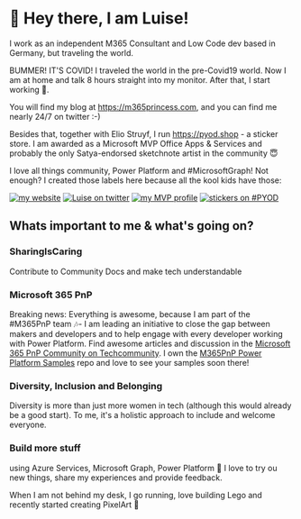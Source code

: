# 👋 Hey there, I am Luise!

I work as an independent M365 Consultant and Low Code dev based in Germany, but traveling the world. 

BUMMER! IT'S COVID! I traveled the world in the pre-Covid19 world. Now I am at home and talk 8 hours straight into my monitor. After that, I start working 🤣. 

You will find my blog at https://m365princess.com, and you can find me nearly 24/7 on twitter :-) 

Besides that, together with Elio Struyf, I run https://pyod.shop - a sticker store. I am awarded as a Microsoft MVP Office Apps & Services and probably the only Satya-endorsed sketchnote artist in the community 😇

I love all things community, Power Platform and #MicrosoftGraph! Not enough? I created those labels here because all the kool kids have those: 

[![my website](https://img.shields.io/badge/%F0%9F%91%B8%20Luise%20Freese-M%20365%20Princess-red)](https://www.m365princess.com)
[![Luise on twitter](https://img.shields.io/badge/%40LuiseFreese-twitter-%231DA1F2)](https://www.twitter.com/LuiseFreese)
[![my MVP profile](https://img.shields.io/badge/%E2%AD%90-MVP-blue)](https://mvp.microsoft.com/en-us/PublicProfile/5003313?fullName=Luise%20Freese)
[![stickers on #PYOD](https://img.shields.io/badge/stickers-PimpYourOwnDevice.com-%2317A2B8)](https://www.pimpyourowndevice.com)

## Whats important to me & what's going on?

### SharingIsCaring
Contribute to Community Docs and make tech understandable

### Microsoft 365 PnP
Breaking news: Everything is awesome, because I am part of the #M365PnP team 🎶- I am leading an initiative to close the gap between makers and developers and to help engage with every developer working with Power Platform. Find awesome articles and discussion in the [Microsoft 365 PnP Community on Techcommunity](https://techcommunity.microsoft.com/t5/microsoft-365-pnp-blog/bg-p/Microsoft365PnPBlog). I own the [M365PnP Power Platform Samples](https://github.com/pnp/powerplatform-samples) repo and love to see your samples soon there!

### Diversity, Inclusion and Belonging

Diversity is more than just more women in tech (although this would already be a good start). To me, it's a holistic approach to include and welcome everyone. 

### Build more stuff

using Azure Services, Microsoft Graph, Power Platform  🚀 I love to try ou new things, share my experiences and provide feedback. 

When I am not behind my desk, I go running, love building Lego and recently started creating PixelArt 👾
